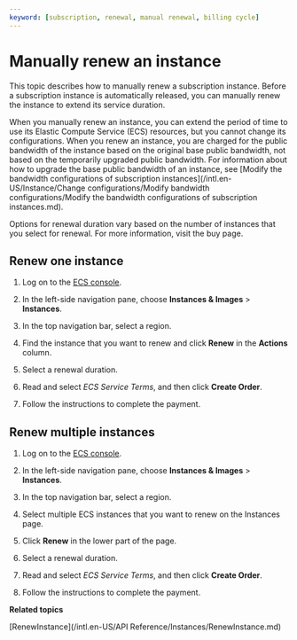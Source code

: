 ```yaml
---
keyword: [subscription, renewal, manual renewal, billing cycle]
---
```


# Manually renew an instance

This topic describes how to manually renew a subscription instance. Before a subscription instance is automatically released, you can manually renew the instance to extend its service duration.

When you manually renew an instance, you can extend the period of time to use its Elastic Compute Service \(ECS\) resources, but you cannot change its configurations. When you renew an instance, you are charged for the public bandwidth of the instance based on the original base public bandwidth, not based on the temporarily upgraded public bandwidth. For information about how to upgrade the base public bandwidth of an instance, see [Modify the bandwidth configurations of subscription instances](/intl.en-US/Instance/Change configurations/Modify bandwidth configurations/Modify the bandwidth configurations of subscription instances.md).

Options for renewal duration vary based on the number of instances that you select for renewal. For more information, visit the buy page.

## Renew one instance

1.  Log on to the [ECS console](https://ecs.console.aliyun.com).

2.  In the left-side navigation pane, choose **Instances & Images** \> **Instances**.

3.  In the top navigation bar, select a region.

4.  Find the instance that you want to renew and click **Renew** in the **Actions** column.

5.  Select a renewal duration.

6.  Read and select *ECS Service Terms*, and then click **Create Order**.

7.  Follow the instructions to complete the payment.


## Renew multiple instances

1.  Log on to the [ECS console](https://ecs.console.aliyun.com).

2.  In the left-side navigation pane, choose **Instances & Images** \> **Instances**.

3.  In the top navigation bar, select a region.

4.  Select multiple ECS instances that you want to renew on the Instances page.

5.  Click **Renew** in the lower part of the page.

6.  Select a renewal duration.

7.  Read and select *ECS Service Terms*, and then click **Create Order**.

8.  Follow the instructions to complete the payment.


**Related topics**  


[RenewInstance](/intl.en-US/API Reference/Instances/RenewInstance.md)


